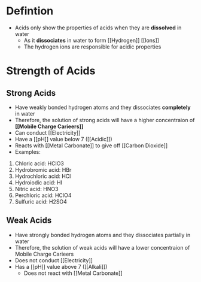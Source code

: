 # Defintion
- Acids only show the properties of acids when they are **dissolved** in water
	- As it **dissociates** in water to form [[Hydrogen]] [[Ions]]
	- The hydrogen ions are responsible for acidic properties

# Strength of Acids
## Strong Acids
- Have weakly bonded hydrogen atoms and they dissociates **completely** in water
- Therefore, the solution of strong acids will have a higher concentraion of **[[Mobile Charge Carieers]]**
- Can conduct [[Electricity]]
- Have a [[pH]] value below 7 ([[Acidic]])
- Reacts with [[Metal Carbonate]] to give off [[Carbon Dioxide]]
- Examples:
1.  Chloric acid: HClO3
2.  Hydrobromic acid: HBr 
3.  Hydrochloric acid: HCl 
4.  Hydroiodic acid: HI 
5.  Nitric acid: HNO3 
6.  Perchloric acid: HClO4 
7.  Sulfuric acid: H2SO4

## Weak Acids
- Have strongly bonded hydrogen atoms and they dissociates partially in water
- Therefore, the solution of weak acids will have a lower concentraion of Mobile Charge Carieers
- Does not conduct [[Electricity]]
- Has a [[pH]] value above 7 ([[Alkali]])
	- Does not react with [[Metal Carbonate]]